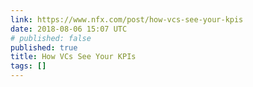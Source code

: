 ```yaml
---
link: https://www.nfx.com/post/how-vcs-see-your-kpis
date: 2018-08-06 15:07 UTC
# published: false
published: true
title: How VCs See Your KPIs
tags: []
---
```



